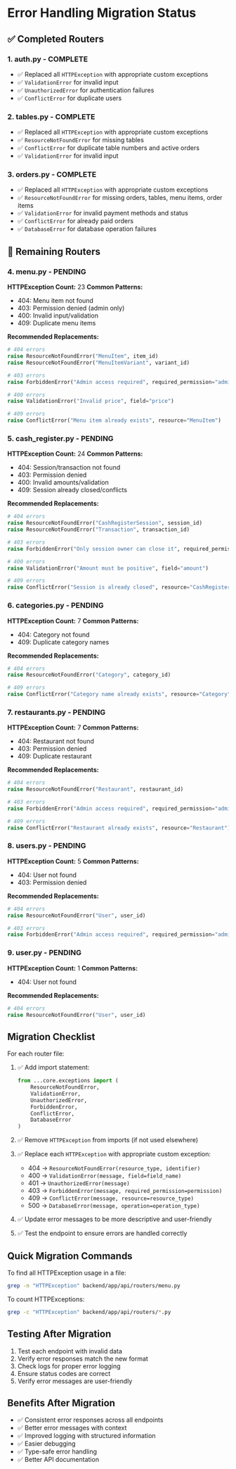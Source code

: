 # Error Handling Migration Status

## ✅ Completed Routers

### 1. auth.py - COMPLETE
- ✅ Replaced all `HTTPException` with appropriate custom exceptions
- ✅ `ValidationError` for invalid input
- ✅ `UnauthorizedError` for authentication failures
- ✅ `ConflictError` for duplicate users

### 2. tables.py - COMPLETE
- ✅ Replaced all `HTTPException` with appropriate custom exceptions
- ✅ `ResourceNotFoundError` for missing tables
- ✅ `ConflictError` for duplicate table numbers and active orders
- ✅ `ValidationError` for invalid input

### 3. orders.py - COMPLETE
- ✅ Replaced all `HTTPException` with appropriate custom exceptions
- ✅ `ResourceNotFoundError` for missing orders, tables, menu items, order items
- ✅ `ValidationError` for invalid payment methods and status
- ✅ `ConflictError` for already paid orders
- ✅ `DatabaseError` for database operation failures

## 🔄 Remaining Routers

### 4. menu.py - PENDING
**HTTPException Count:** 23
**Common Patterns:**
- 404: Menu item not found
- 403: Permission denied (admin only)
- 400: Invalid input/validation
- 409: Duplicate menu items

**Recommended Replacements:**
```python
# 404 errors
raise ResourceNotFoundError("MenuItem", item_id)
raise ResourceNotFoundError("MenuItemVariant", variant_id)

# 403 errors
raise ForbiddenError("Admin access required", required_permission="admin")

# 400 errors
raise ValidationError("Invalid price", field="price")

# 409 errors
raise ConflictError("Menu item already exists", resource="MenuItem")
```

### 5. cash_register.py - PENDING
**HTTPException Count:** 24
**Common Patterns:**
- 404: Session/transaction not found
- 403: Permission denied
- 400: Invalid amounts/validation
- 409: Session already closed/conflicts

**Recommended Replacements:**
```python
# 404 errors
raise ResourceNotFoundError("CashRegisterSession", session_id)
raise ResourceNotFoundError("Transaction", transaction_id)

# 403 errors
raise ForbiddenError("Only session owner can close it", required_permission="session_owner")

# 400 errors
raise ValidationError("Amount must be positive", field="amount")

# 409 errors
raise ConflictError("Session is already closed", resource="CashRegisterSession")
```

### 6. categories.py - PENDING
**HTTPException Count:** 7
**Common Patterns:**
- 404: Category not found
- 409: Duplicate category names

**Recommended Replacements:**
```python
# 404 errors
raise ResourceNotFoundError("Category", category_id)

# 409 errors
raise ConflictError("Category name already exists", resource="Category")
```

### 7. restaurants.py - PENDING
**HTTPException Count:** 7
**Common Patterns:**
- 404: Restaurant not found
- 403: Permission denied
- 409: Duplicate restaurant

**Recommended Replacements:**
```python
# 404 errors
raise ResourceNotFoundError("Restaurant", restaurant_id)

# 403 errors
raise ForbiddenError("Admin access required", required_permission="admin")

# 409 errors
raise ConflictError("Restaurant already exists", resource="Restaurant")
```

### 8. users.py - PENDING
**HTTPException Count:** 5
**Common Patterns:**
- 404: User not found
- 403: Permission denied

**Recommended Replacements:**
```python
# 404 errors
raise ResourceNotFoundError("User", user_id)

# 403 errors
raise ForbiddenError("Admin access required", required_permission="admin")
```

### 9. user.py - PENDING
**HTTPException Count:** 1
**Common Patterns:**
- 404: User not found

**Recommended Replacements:**
```python
# 404 errors
raise ResourceNotFoundError("User", user_id)
```

## Migration Checklist

For each router file:

1. ✅ Add import statement:
   ```python
   from ...core.exceptions import (
       ResourceNotFoundError,
       ValidationError,
       UnauthorizedError,
       ForbiddenError,
       ConflictError,
       DatabaseError
   )
   ```

2. ✅ Remove `HTTPException` from imports (if not used elsewhere)

3. ✅ Replace each `HTTPException` with appropriate custom exception:
   - 404 → `ResourceNotFoundError(resource_type, identifier)`
   - 400 → `ValidationError(message, field=field_name)`
   - 401 → `UnauthorizedError(message)`
   - 403 → `ForbiddenError(message, required_permission=permission)`
   - 409 → `ConflictError(message, resource=resource_type)`
   - 500 → `DatabaseError(message, operation=operation_type)`

4. ✅ Update error messages to be more descriptive and user-friendly

5. ✅ Test the endpoint to ensure errors are handled correctly

## Quick Migration Commands

To find all HTTPException usage in a file:
```bash
grep -n "HTTPException" backend/app/api/routers/menu.py
```

To count HTTPExceptions:
```bash
grep -c "HTTPException" backend/app/api/routers/*.py
```

## Testing After Migration

1. Test each endpoint with invalid data
2. Verify error responses match the new format
3. Check logs for proper error logging
4. Ensure status codes are correct
5. Verify error messages are user-friendly

## Benefits After Migration

- ✅ Consistent error responses across all endpoints
- ✅ Better error messages with context
- ✅ Improved logging with structured information
- ✅ Easier debugging
- ✅ Type-safe error handling
- ✅ Better API documentation
